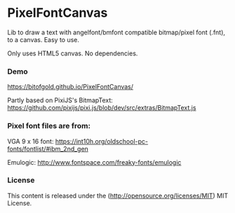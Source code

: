 # PixelFontCanvas
Lib to draw a text with angelfont/bmfont compatible bitmap/pixel font (.fnt), to a canvas.
Easy to use.

Only uses HTML5 canvas. No dependencies.

### Demo ###

https://bitofgold.github.io/PixelFontCanvas/



Partly based on PixiJS's BitmapText:
https://github.com/pixijs/pixi.js/blob/dev/src/extras/BitmapText.js

### Pixel font files are from: ###

VGA 9 x 16 font:
https://int10h.org/oldschool-pc-fonts/fontlist/#ibm_2nd_gen

Emulogic:
http://www.fontspace.com/freaky-fonts/emulogic

### License ###

This content is released under the (http://opensource.org/licenses/MIT) MIT License.
